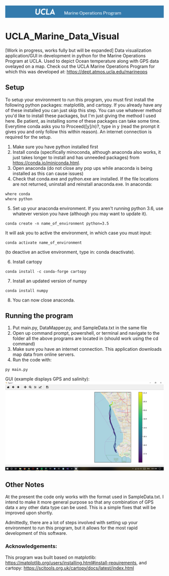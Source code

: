 ![logo](https://raw.githubusercontent.com/hershey890/UCLA_Marine_Data_Visual/master/images_github/logo.png)

# UCLA_Marine_Data_Visual

[Work in progress, works fully but will be expanded] Data visualization application/GUI in development in python for the Marine Operations Program at UCLA. Used to depict Ocean temperature along with GPS data ovelayed on a map. Check out the UCLA Marine Operations Program for which this was developed at: https://dept.atmos.ucla.edu/marineops


## Setup
To setup your environment to run this program, you must first install the following python packages: matplotlib, and cartopy. If you already have any of these installed you can just skip this step. You can use whatever method you'd like to install these packages, but I'm just giving the method I used here. Be patient, as installing some of these packages can take some time. Everytime conda asks you to Proceed([y]/n)?, type in y (read the prompt it gives you and only follow this within reason). An internet connection is required for the setup.
1. Make sure you have python installed first
2. Install conda (specifically minoconda, although anaconda also works, it just takes longer to install and has unneeded packages) from https://conda.io/miniconda.html. 
3. Open anaconda (do not close any pop ups while anaconda is being installed as this can cause issues)
4. Check that conda.exe and python.exe are installed. If the file locations are not returned, uninstall and reinstall anaconda.exe.
In anaconda:
```
where conda
where python
```
5. Set up your anaconda environment. If you aren't running python 3.6, use whatever version you have (although you may want to update it).
```
conda create -n name_of_environment python=3.5
```
It will ask you to active the environment, in which case you must input:
```
conda activate name_of_environment
```
(to deactive an active environment, type in: conda deactivate).

6. Install cartopy
```
conda install -c conda-forge cartopy
```
7. Install an updated version of numpy
```
conda install numpy
```
8. You can now close anaconda.



## Running the program
1. Put main.py, DataMapper.py, and SampleData.txt in the same file
2. Open up command prompt, powershell, or terminal and navigate to the folder all the above programs are located in (should work using the cd command)
3. Make sure you have an internet connection. This application downloads map data from online servers.
4. Run the code with:
```
py main.py
```

GUI (example displays GPS and salinity):
![example data mapping](https://raw.githubusercontent.com/hershey890/UCLA_Marine_Data_Visual/master/images_github/datamapper2.png)


## Other Notes
At the present the code only works with the format used in SampleData.txt. I intend to make it more general purpose so that any combination of GPS data x any other data type can be used. This is a simple fixes that will be improved upon shortly.

Admittedly, there are a lot of steps involved with setting up your environment to run this program, but it allows for the most rapid development of this software.


### Acknowledgements:
This program was built based on matplotlib: https://matplotlib.org/users/installing.html#install-requirements, and cartopy: https://scitools.org.uk/cartopy/docs/latest/index.html
